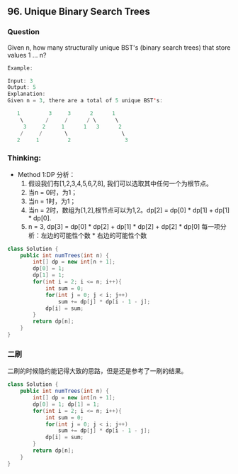 ## 96. Unique Binary Search Trees

### Question
Given n, how many structurally unique BST's (binary search trees) that store values 1 ... n?

```Java
Example:

Input: 3
Output: 5
Explanation:
Given n = 3, there are a total of 5 unique BST's:

   1         3     3      2      1
    \       /     /      / \      \
     3     2     1      1   3      2
    /     /       \                 \
   2     1         2                 3

```

### Thinking:
* Method 1:DP
	分析：
	1. 假设我们有[1,2,3,4,5,6,7,8], 我们可以选取其中任何一个为根节点。
	2. 当n = 0时，为1；
	3. 当n = 1时，为1；
	4. 当n = 2时，数组为[1,2],根节点可以为1,2。dp[2] = dp[0] * dp[1] + dp[1] * dp[0].
	5. n = 3, dp[3] = dp[0] * dp[2] + dp[1] * dp[2] + dp[2] * dp[0]
	每一项分析：左边的可能性个数 * 右边的可能性个数

```Java
class Solution {
    public int numTrees(int n) {
        int[] dp = new int[n + 1];
        dp[0] = 1;
        dp[1] = 1;
        for(int i = 2; i <= n; i++){
            int sum = 0;
            for(int j = 0; j < i; j++)
                sum += dp[j] * dp[i - 1 - j];
            dp[i] = sum;
        }
        return dp[n];
    }
}
```

### 二刷
二刷的时候隐约能记得大致的思路，但是还是参考了一刷的结果。
```Java
class Solution {
    public int numTrees(int n) {
        int[] dp = new int[n + 1];
        dp[0] = 1; dp[1] = 1;
        for(int i = 2; i <= n; i++){
            int sum = 0;
            for(int j = 0; j < i; j++)
                sum += dp[j] * dp[i - 1 - j];
            dp[i] = sum;
        }
        return dp[n];
    }
}
```
